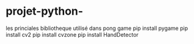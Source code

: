 # projet-python-
les  princiales bibliotheque utilisé dans pong game
pip install  pygame 
pip install cv2
pip install cvzone
pip install  HandDetector 
